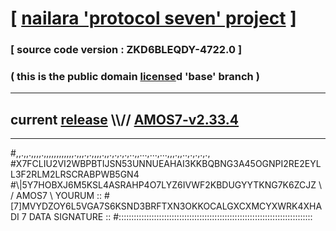 
# [ [nailara 'protocol seven' project](http://nailara.network/) ]

### [ source code version : ZKD6BLEQDY-4722.0 ]

### ( this is the public domain [license](../license)d 'base' branch )
---
## current [release](https://github.com/nailara-technologies/protocol-7/releases) \\\\// [AMOS7-v2.33.4](https://github.com/nailara-technologies/protocol-7/releases/tag/AMOS7-v2.33.4)
---

#,,.,,.,,,,.,,,,,,,,,,,,.,,,.,.,,,,.,,.,.,.,.,..,,...,...,...,,,.,,..,.,.,.,.,
#X7FCLIU2VI2WBPBTIJSN53UNNUEAHAI3KKBQBNG3A45OGNPI2RE2EYLL3F2RLM2LRSCRABPWB5GN4
#\\\|5Y7HOBXJ6M5KSL4ASRAHP4O7LYZ6IVWF2KBDUGYYTKNG7K6ZCJZ \ / AMOS7 \ YOURUM ::
#\[7]MVYDZOY6L5VGA7S6KSND3BRFTXN3OKKOCALGXCXMCYXWRK4XHADI 7  DATA SIGNATURE ::
#:::::::::::::::::::::::::::::::::::::::::::::::::::::::::::::::::::::::::::::
